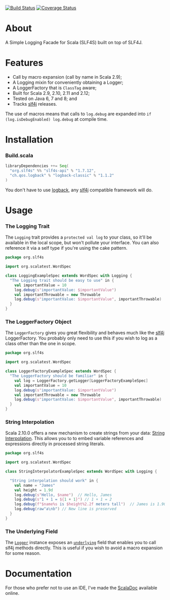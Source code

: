 [![Build Status](https://travis-ci.org/mattroberts297/slf4s.svg?branch=2.11)](https://travis-ci.org/mattroberts297/slf4s) [![Coverage Status](https://coveralls.io/repos/mattroberts297/slf4s/badge.svg?branch=2.11)](https://coveralls.io/r/mattroberts297/slf4s?branch=2.11)

# About
A Simple Logging Facade for Scala (SLF4S) built on top of SLF4J.

# Features
* Call by macro expansion (call by name in Scala 2.9);
* A Logging mixin for conveniently obtaining a Logger;
* A LoggerFactory that is `ClassTag` aware;
* Built for Scala 2.9, 2.10, 2.11 and 2.12;
* Tested on Java 6, 7 and 8; and
* Tracks [slf4j](http://www.slf4j.org/) releases.

The use of macros means that calls to `log.debug` are expanded into `if (log.isDebugEnabled) log.debug` at compile time.

# Installation
### Build.scala
```scala
libraryDependencies ++= Seq(
  "org.slf4s" %% "slf4s-api" % "1.7.12",
  "ch.qos.logback" % "logback-classic" % "1.1.2"
)
```

You don't have to use [logback](http://logback.qos.ch/), any [slf4j](http://www.slf4j.org/) compatible framework will do.

# Usage
### The Logging Trait
The `Logging` trait provides a `protected val log` to your class, so it'll be available in the local scope, but won't pollute your interface. You can also reference it via a self type if you're using the cake pattern.
```scala
package org.slf4s

import org.scalatest.WordSpec

class LoggingExampleSpec extends WordSpec with Logging {
  "The Logging trait should be easy to use" in {
    val importantValue = 10
    log.debug(s"importantValue: $importantValue")
    val importantThrowable = new Throwable
    log.debug(s"importantValue: $importantValue", importantThrowable)
  }
}
```

### The LoggerFactory Object
The `LoggerFactory` gives you great flexibility and behaves much like the [slf4j](http://www.slf4j.org/) LoggerFactory. You probably only need to use this if you wish to log as a class other than the one in scope.
``` scala
package org.slf4s

import org.scalatest.WordSpec

class LoggerFactoryExampleSpec extends WordSpec {
  "The LoggerFactory should be familiar" in {
    val log = LoggerFactory.getLogger[LoggerFactoryExampleSpec]
    val importantValue = 10
    log.debug(s"importantValue: $importantValue")
    val importantThrowable = new Throwable
    log.debug(s"importantValue: $importantValue", importantThrowable)
  }
}
```

### String Interpolation
Scala 2.10.0 offers a new mechanism to create strings from your data: [String Interpolation](http://docs.scala-lang.org/overviews/core/string-interpolation.html). This allows you to to embed variable references and expressions directly in processed string literals.

``` scala
package org.slf4s

import org.scalatest.WordSpec

class StringInterpolatorExampleSpec extends WordSpec with Logging {

  "String interpolation should work" in {
    val name = "James"
    val height = 1.9d
    log.debug(s"Hello, $name")  // Hello, James
    log.debug(s"1 + 1 = ${1 + 1}") // 1 + 1 = 2
    log.debug(f"$name%s is $height%2.2f meters tall")  // James is 1.90 meters tall
    log.debug(raw"a\nb") // New line is preserved
  }
}
```

### The Underlying Field
The [`Logger`](http://slf4s.org/api/1.7.12/#org.slf4s.Logger) instance exposes an [`underlying`](http://slf4s.org/api/1.7.12/index.html#org.slf4s.Logger@underlying:org.slf4j.Logger) field that enables you to call slf4j methods directly. This is useful if you wish to avoid a macro expansion for some reason.

# Documentation
For those who prefer not to use an IDE, I've made the [ScalaDoc](http://slf4s.org/api/1.7.12/) available online.
